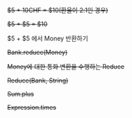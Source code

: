 ~~$5 + 10CHF = $10(환율이 2:1인 경우)~~

~~$5 + $5 = $10~~

$5 + $5 에서 Money 반환하기

~~Bank.reduce(Money)~~

~~Money에 대한 통화 변환을 수행하는 Reduce~~

~~Reduce(Bank, String)~~

~~Sum.plus~~

~~Expression.times~~
